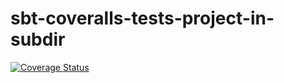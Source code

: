 # sbt-coveralls-tests-project-in-subdir

[![Coverage Status](https://coveralls.io/repos/github/gslowikowski/mvn-coveralls-tests-project-in-subdir/badge.svg?branch=master)](https://coveralls.io/github/gslowikowski/mvn-coveralls-tests-project-in-subdir?branch=master)
